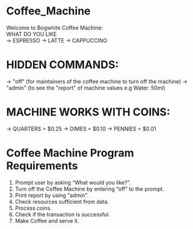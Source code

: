 # Coffee_Machine
Welcome to Bogwhite Coffee Machine:  
WHAT DO YOU LIKE  
-> ESPRESSO -> LATTE -> CAPPUCCINO  

# HIDDEN COMMANDS:  
-> "off" (for maintainers of the coffee machine to turn off the machine) 
-> "admin" (to see the "report" of machine values e.g Water: 50ml)  

# MACHINE WORKS WITH COINS:  
-> QUARTERS = $0.25 
-> DIMES = $0.10 
-> PENNIES = $0.01

# Coffee Machine Program Requirements

1. Prompt user by asking “What would you like?“.
2. Turn off the Coffee Machine by entering “off” to the prompt.
3. Print report by using "admin".
4. Check resources sufficient from data.
5. Process coins.
6. Check if the transaction is successful.
7. Make Coffee and serve it.
